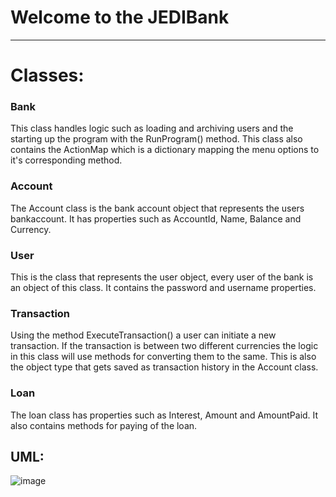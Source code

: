 # Welcome to the JEDIBank
- - - -
# Classes:
### Bank
This class handles logic such as loading and archiving users and the starting up the program with the RunProgram() method. This class also contains the ActionMap which is a dictionary mapping the menu options to it's corresponding method. 
### Account
The Account class is the bank account object that represents the users bankaccount. It has properties such as AccountId, Name, Balance and Currency.
### User
This is the class that represents the user object, every user of the bank is an object of this class. It contains the password and username properties. 
### Transaction
Using the method ExecuteTransaction() a user can initiate a new transaction. If the transaction is between two different currencies the logic in this class will use methods for converting them to the same. This is also the object type that gets saved as transaction history in the Account class.
### Loan
The loan class has properties such as Interest, Amount and AmountPaid. It also contains methods for paying of the loan.

## UML: 
![image](https://github.com/user-attachments/assets/7b5acf24-ab41-40bd-bcf9-1c2c2afaa902)








